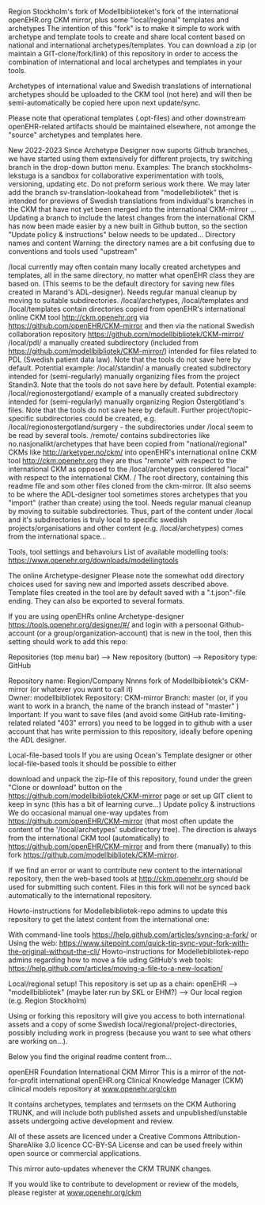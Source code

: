 Region Stockholm's fork of Modellbiblioteket's fork of the international openEHR.org CKM mirror, plus some "local/regional" templates and archetypes
The intention of this "fork" is to make it simple to work with archetype and template tools to create and share local content based on national and international archetypes/templates. You can download a zip (or maintain a GIT-clone/fork/link) of this repository in order to access the combination of international and local archetypes and templates in your tools.

Archetypes of international value and Swedish translations of international archetypes should be uploaded to the CKM tool (not here) and will then be semi-automatically be copied here upon next update/sync.

Please note that operational templates (.opt-files) and other downstream openEHR-related artifacts should be maintained elsewhere, not amonge the "source" archetypes and templates here.

New 2022-2023
Since Archetype Designer now suports Github branches, we have started using them extensively for different projects, try switching branch in the drop-down button menu. Examples:
The branch stockholms-lekstuga is a sandbox for collaborative experimentation with tools, versioning, updating etc. Do not preform serious work there.
We may later add the branch sv-translation-lookahead from "modellebiliotek" thet is intended for previews of Swedish translations from individual's branches in the CKM that have not yet been merged into the international CKM-mirror
...
Updating a branch to include the latest changes from the international CKM has now been made easier by a new built in Github button, so the section "Update policy & instructions" below needs to be updated...
Directory names and content
Warning: the directory names are a bit confusing due to conventions and tools used "upstream"

/local currently may often contain many locally created archetypes and templates, all in the same directory, no matter what openEHR class they are based on. (This seems to be the default directory for saving new files created in Marand's ADL-designer). Needs regular manual cleanup by moving to suitable subdirectories.
/local/archetypes, /local/templates and /local/templates contain directories copied from openEHR's international online CKM tool http://ckm.openehr.org via https://github.com/openEHR/CKM-mirror and then via the national Swedish collaboration repository https://github.com/modellbibliotek/CKM-mirror/
/local/pdl/ a manually created subdirectory (included from https://github.com/modellbibliotek/CKM-mirror/) intended for files related to PDL (Swedish patient data law). Note that the tools do not save here by default.
Potential example: /local/standin/ a manually created subdirectory intended for (semi-regularly) manually organizing files from the project Standin3. Note that the tools do not save here by default.
Potential example: /local/regionostergotland/ example of a manually created subdirectory intended for (semi-regularly) manually organizing Region Östergötland's files. Note that the tools do not save here by default. Further project/topic-specific subdirectories could be created, e.g. /local/regionostergotland/surgery - the subdirectories under /local seem to be read by several tools.
/remote/ contains subdirectories like no.nasjonalikt/archetypes that have been copied from "national/regional" CKMs like http://arketyper.no/ckm/ into openEHR's international online CKM tool http://ckm.openehr.org they are thus "remote" with respect to the international CKM as opposed to the /local/archetypes considered "local" with respect to the international CKM.
/ The root directory, containing this readme file and som other files cloned from the ckm-mirror. (It also seems to be where the ADL-designer tool sometimes stores archetypes that you "import" (rather than create) using the tool. Needs regular manual cleanup by moving to suitable subdirectories.
Thus, part of the content under /local and it's subdirectories is truly local to specific swedish projects/organisations and other content (e.g. /local/archetypes) comes from the international space...

Tools, tool settings and behavoiurs
List of available modelling tools: https://www.openehr.org/downloads/modellingtools

The online Archetype-designer
Please note the somewhat odd directory choices used for saving new and imported assets described above. Template files created in the tool are by default saved with a ".t.json"-file ending. They can also be exported to several formats.

If you are using openEHRs online Archetype-designer https://tools.openehr.org/designer/#/ and login with a persoonal Github-account (or a group/organization-account) that is new in the tool, then this setting should work to add this repo:

Repositories (top menu bar) --> New repository (button) --> Repository type: GitHub

  Repository name: Region/Company Nnnns fork of Modellbibliotek's CKM-mirror (or whatever you want to call it)  
  Owner: modellbibliotek
  Repository: CKM-mirror
  Branch: master (or, if you want to work in a branch, the name of the branch instead of "master" )
Important: If you want to save files (and avoid some GitHub rate-limiting-related related "403" errors) you need to be logged in to github with a user account that has write permission to this repository, ideally before opening the ADL designer.

Local-file-based tools
If you are using Ocean's Template designer or other local-file-based tools it should be possible to either

download and unpack the zip-file of this repository, found under the green "Clone or download" button on the https://github.com/modellbibliotek/CKM-mirror page or
set up GIT client to keep in sync (this has a bit of learning curve...)
Update policy & instructions
We do occasional manual one-way updates from https://github.com/openEHR/CKM-mirror (that most often update the content of the '/local/archetypes' subdirectory tree). The direction is always from the international CKM tool (automatically) to https://github.com/openEHR/CKM-mirror and from there (manually) to this fork https://github.com/modellbibliotek/CKM-mirror.

If we find an error or want to contribute new content to the international repository, then the web-based tools at http://ckm.openehr.org should be used for submitting such content. Files in this fork will not be synced back automatically to the international repository.

Howto-instructions for Modellebibliotek-repo admins to update this repository to get the latest content from the international one:

With command-line tools https://help.github.com/articles/syncing-a-fork/ or
Using the web: https://www.sitepoint.com/quick-tip-sync-your-fork-with-the-original-without-the-cli/
Howto-instructions for Modellebibliotek-repo admins regarding how to move a file uding GitHub's web tools: https://help.github.com/articles/moving-a-file-to-a-new-location/

Local/regional setup!
This repository is set up as a chain: openEHR --> "modellbibliotek" (maybe later run by SKL or EHM?) --> Our local region (e.g. Region Stockholm)

Using or forking this repository will give you access to both international assets and a copy of some Swedish local/regional/project-directories, possibly including work in progress (because you want to see what others are working on...).

Below you find the original readme content from...

openEHR Foundation International CKM Mirror
This is a mirror of the not-for-profit international openEHR.org Clinical Knowledge Manager (CKM) clinical models repository at www.openehr.org/ckm

It contains archetypes, templates and termsets on the CKM Authoring TRUNK, and will include both published assets and unpublished/unstable assets undergoing active development and review.

All of these assets are licenced under a Creative Commons Attribution-ShareAlike 3.0 licence CC-BY-SA License and can be used freely within open source or commercial applications.

This mirror auto-updates whenever the CKM TRUNK changes.

If you would like to contribute to development or review of the models, please register at www.openehr.org/ckm
